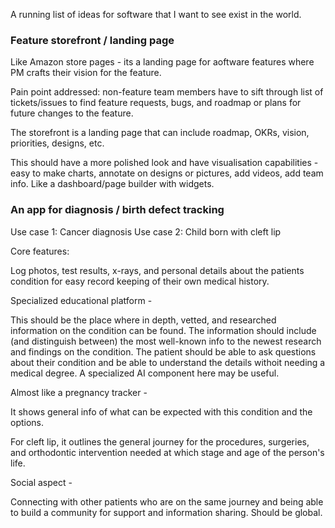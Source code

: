 A running list of ideas for software that I want to see exist in the world.

### Feature storefront / landing page

Like Amazon store pages - its a landing page for aoftware features where PM crafts their vision for the feature.

Pain point addressed: non-feature team members have to sift through list of tickets/issues to find feature requests, bugs, and roadmap or plans for future changes to the feature.

The storefront is a landing page that can include roadmap, OKRs, vision, priorities, designs, etc.

This should have a more polished look and have visualisation capabilities - easy to make charts, annotate on designs or pictures, add videos, add team info. Like a dashboard/page builder with widgets.

### An app for diagnosis / birth defect tracking

Use case 1: Cancer diagnosis
Use case 2: Child born with cleft lip

Core features: 

Log photos, test results, x-rays, and personal details about the patients condition for easy record keeping of their own medical history. 

Specialized educational platform - 

This should be the place where in depth, vetted, and researched information on the condition can be found. The information should include (and distinguish between) the most well-known info to the newest research and findings on the condition.
The patient should be able to ask questions about their condition and be able to understand the details withoit needing a medical degree. A specialized AI component here may be useful.  

Almost like a pregnancy tracker - 

It shows general info of what can be expected with this condition and the options.

For cleft lip, it outlines the general journey for the procedures, surgeries, and orthodontic intervention needed at which stage and age of the person's life.

Social aspect -

Connecting with other patients who are on the same journey and being able to build a community for support and information sharing. Should be global.